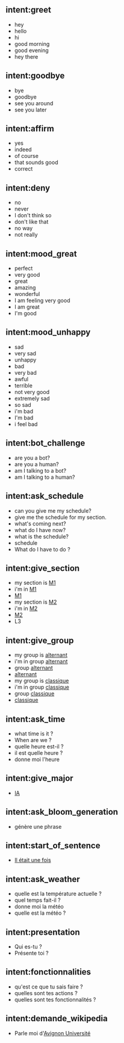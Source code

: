 ## intent:greet
- hey
- hello
- hi
- good morning
- good evening
- hey there

## intent:goodbye
- bye
- goodbye
- see you around
- see you later

## intent:affirm
- yes
- indeed
- of course
- that sounds good
- correct

## intent:deny
- no
- never
- I don't think so
- don't like that
- no way
- not really

## intent:mood_great
- perfect
- very good
- great
- amazing
- wonderful
- I am feeling very good
- I am great
- I'm good

## intent:mood_unhappy
- sad
- very sad
- unhappy
- bad
- very bad
- awful
- terrible
- not very good
- extremely sad
- so sad
- i'm bad
- I'm bad
- i feel bad

## intent:bot_challenge
- are you a bot?
- are you a human?
- am I talking to a bot?
- am I talking to a human?

## intent:ask_schedule
- can you give me my schedule?
- give me the schedule for my section.
- what's coming next?
- what do I have now?
- what is the schedule?
- schedule
- What do I have to do ?

## intent:give_section
- my section is [M1](section)
- i'm in [M1](section)
- [M1](section)
- my section is [M2](section)
- i'm in [M2](section)
- [M2](section)
- L3

## intent:give_group
- my group is [alternant](group)
- i'm in group [alternant](group)
- group [alternant](group)
- [alternant](group)
- my group is [classique](group)
- i'm in group [classique](group)
- group [classique](group)
- [classique](group)

## intent:ask_time
- what time is it ?
- When are we ?
- quelle heure est-il ?
- il est quelle heure ?
- donne moi l'heure

## intent:give_major
- [IA](section)

## intent:ask_bloom_generation
- génère une phrase

## intent:start_of_sentence
- [Il était une fois](start_of_sentence_entity)

## intent:ask_weather
- quelle est la température actuelle ?
- quel temps fait-il ?
- donne moi la météo
- quelle est la météo ?

## intent:presentation
- Qui es-tu ?
- Présente toi ?

## intent:fonctionnalities
- qu'est ce que tu sais faire ?
- quelles sont tes actions ?
- quelles sont tes fonctionnalités ?

## intent:demande_wikipedia
- Parle moi d'[Avignon Université](demande_wiki)

